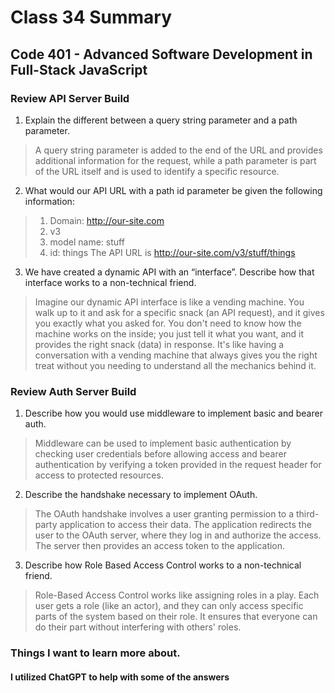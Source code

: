 # Class 34 Summary
## Code 401 - Advanced Software Development in Full-Stack JavaScript

### Review API Server Build
1. Explain the different between a query string parameter and a path parameter.
> A query string parameter is added to the end of the URL and provides additional information for the request, while a path parameter is part of the URL itself and is used to identify a specific resource.
2. What would our API URL with a path id parameter be given the following information:
> 1. Domain: http://our-site.com
> 2. v3
> 3. model name: stuff
> 4. id: things
> The API URL is http://our-site.com/v3/stuff/things
3. We have created a dynamic API with an “interface”. Describe how that interface works to a non-technical friend.
> Imagine our dynamic API interface is like a vending machine. You walk up to it and ask for a specific snack (an API request), and it gives you exactly what you asked for. You don't need to know how the machine works on the inside; you just tell it what you want, and it provides the right snack (data) in response. It's like having a conversation with a vending machine that always gives you the right treat without you needing to understand all the mechanics behind it.

### Review Auth Server Build
1. Describe how you would use middleware to implement basic and bearer auth.
> Middleware can be used to implement basic authentication by checking user credentials before allowing access and bearer authentication by verifying a token provided in the request header for access to protected resources.
2. Describe the handshake necessary to implement OAuth.
> The OAuth handshake involves a user granting permission to a third-party application to access their data. The application redirects the user to the OAuth server, where they log in and authorize the access. The server then provides an access token to the application.
3. Describe how Role Based Access Control works to a non-technical friend.
>Role-Based Access Control works like assigning roles in a play. Each user gets a role (like an actor), and they can only access specific parts of the system based on their role. It ensures that everyone can do their part without interfering with others' roles.

### Things I want to learn more about.

#### I utilized ChatGPT to help with some of the answers